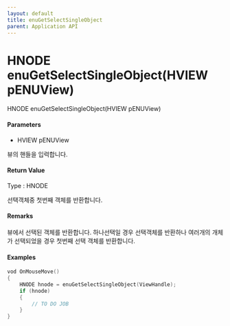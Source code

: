 ```yaml
---
layout: default
title: enuGetSelectSingleObject
parent: Application API
---
```

# HNODE enuGetSelectSingleObject\(HVIEW pENUView\)

HNODE enuGetSelectSingleObject\(HVIEW pENUView\)

#### Parameters

* HVIEW pENUView

뷰의 핸들을 입력합니다.

#### Return Value

Type : HNODE

선택객체중 첫번째 객체를 반환합니다.

#### Remarks

뷰에서 선택된 객체를 반환합니다. 하나선택일 경우 선택객체를 반환하나 여러개의 개체가 선택되었을 경우 첫번째 선택 객체를 반환합니다.

#### Examples

```cpp
vod OnMouseMove()
{
    HNODE hnode = enuGetSelectSingleObject(ViewHandle);
    if (hnode)
    {
        // TO DO JOB
    }
}
```



